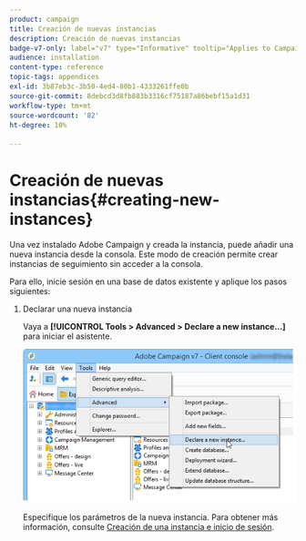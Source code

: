 ```yaml
---
product: campaign
title: Creación de nuevas instancias
description: Creación de nuevas instancias
badge-v7-only: label="v7" type="Informative" tooltip="Applies to Campaign Classic v7 only"
audience: installation
content-type: reference
topic-tags: appendices
exl-id: 3b87eb3c-3b50-4ed4-80b1-4333261ffe0b
source-git-commit: 8debcd3d8fb883b3316cf75187a86bebf15a1d31
workflow-type: tm+mt
source-wordcount: '82'
ht-degree: 10%

---
```


# Creación de nuevas instancias{#creating-new-instances}



Una vez instalado Adobe Campaign y creada la instancia, puede añadir una nueva instancia desde la consola. Este modo de creación permite crear instancias de seguimiento sin acceder a la consola.

Para ello, inicie sesión en una base de datos existente y aplique los pasos siguientes:

1. Declarar una nueva instancia

   Vaya a **[!UICONTROL Tools > Advanced > Declare a new instance...]** para iniciar el asistente.

   ![](assets/s_ncs_install_declare_instance_menu.png)

   Especifique los parámetros de la nueva instancia. Para obtener más información, consulte [Creación de una instancia e inicio de sesión](../../installation/using/creating-an-instance-and-logging-on.md).
